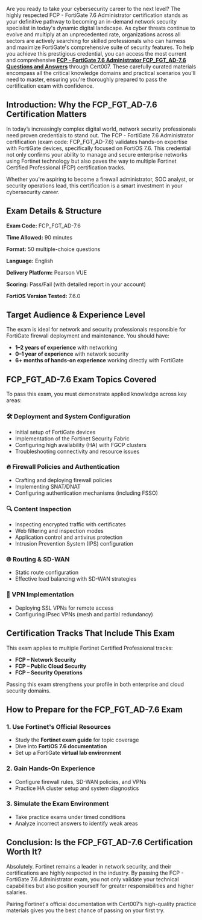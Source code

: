 Are you ready to take your cybersecurity career to the next level? The highly respected FCP - FortiGate 7.6 Administrator certification stands as your definitive pathway to becoming an in-demand network security specialist in today's dynamic digital landscape. As cyber threats continue to evolve and multiply at an unprecedented rate, organizations across all sectors are actively searching for skilled professionals who can harness and maximize FortiGate's comprehensive suite of security features. To help you achieve this prestigious credential, you can access the most current and comprehensive [**FCP - FortiGate 7.6 Administrator FCP_FGT_AD-7.6 Questions and Answers**](https://www.cert007.com/exam/fcp_fgt_ad-7-6/) through Cert007. These carefully curated materials encompass all the critical knowledge domains and practical scenarios you'll need to master, ensuring you're thoroughly prepared to pass the certification exam with confidence.

## **Introduction: Why the FCP_FGT_AD-7.6 Certification Matters**

In today’s increasingly complex digital world, network security professionals need proven credentials to stand out. The FCP - FortiGate 7.6 Administrator certification (exam code: FCP_FGT_AD-7.6) validates hands-on expertise with FortiGate devices, specifically focused on FortiOS 7.6. This credential not only confirms your ability to manage and secure enterprise networks using Fortinet technology but also paves the way to multiple Fortinet Certified Professional (FCP) certification tracks.

Whether you're aspiring to become a firewall administrator, SOC analyst, or security operations lead, this certification is a smart investment in your cybersecurity career.

## **Exam Details & Structure**

**Exam Code:** FCP_FGT_AD-7.6

**Time Allowed:** 90 minutes

**Format:** 50 multiple-choice questions

**Language:** English

**Delivery Platform:** Pearson VUE

**Scoring:** Pass/Fail (with detailed report in your account)

**FortiOS Version Tested:** 7.6.0

## **Target Audience & Experience Level**

The exam is ideal for network and security professionals responsible for FortiGate firewall deployment and maintenance. You should have:

- **1–2 years of experience** with networking
- **0–1 year of experience** with network security
- **6+ months of hands-on experience** working directly with FortiGate

## **FCP_FGT_AD-7.6 Exam Topics Covered**

To pass this exam, you must demonstrate applied knowledge across key areas:

### **🛠️ Deployment and System Configuration**

- Initial setup of FortiGate devices
- Implementation of the Fortinet Security Fabric
- Configuring high availability (HA) with FGCP clusters
- Troubleshooting connectivity and resource issues

### **🔥 Firewall Policies and Authentication**

- Crafting and deploying firewall policies
- Implementing SNAT/DNAT
- Configuring authentication mechanisms (including FSSO)

### **🔍 Content Inspection**

- Inspecting encrypted traffic with certificates
- Web filtering and inspection modes
- Application control and antivirus protection
- Intrusion Prevention System (IPS) configuration

### **🌐 Routing & SD-WAN**

- Static route configuration
- Effective load balancing with SD-WAN strategies

### **🔐 VPN Implementation**

- Deploying SSL VPNs for remote access
- Configuring IPsec VPNs (mesh and partial redundancy)

## **Certification Tracks That Include This Exam**

This exam applies to multiple Fortinet Certified Professional tracks:

- **FCP – Network Security**
- **FCP – Public Cloud Security**
- **FCP – Security Operations**

Passing this exam strengthens your profile in both enterprise and cloud security domains.

## **How to Prepare for the FCP_FGT_AD-7.6 Exam**

### **1. Use Fortinet's Official Resources**

- Study the **Fortinet exam guide** for topic coverage
- Dive into **FortiOS 7.6 documentation**
- Set up a FortiGate **virtual lab environment**

### **2. Gain Hands-On Experience**

- Configure firewall rules, SD-WAN policies, and VPNs
- Practice HA cluster setup and system diagnostics

### **3. Simulate the Exam Environment**

- Take practice exams under timed conditions
- Analyze incorrect answers to identify weak areas

## **Conclusion: Is the FCP_FGT_AD-7.6 Certification Worth It?**

Absolutely. Fortinet remains a leader in network security, and their certifications are highly respected in the industry. By passing the FCP - FortiGate 7.6 Administrator exam, you not only validate your technical capabilities but also position yourself for greater responsibilities and higher salaries.

Pairing Fortinet's official documentation with Cert007’s high-quality practice materials gives you the best chance of passing on your first try.
